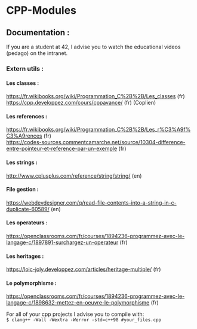 # CPP-Modules

## Documentation :

If you are a student at 42, I advise you to watch the educational videos (pedago) on the intranet.

###	Extern utils :

#### Les classes :
https://fr.wikibooks.org/wiki/Programmation_C%2B%2B/Les_classes  (fr) <br/>
https://cpp.developpez.com/cours/cppavance/ (fr) (Coplien)

#### Les references :
https://fr.wikibooks.org/wiki/Programmation_C%2B%2B/Les_r%C3%A9f%C3%A9rences  (fr) <br/>
https://codes-sources.commentcamarche.net/source/10304-difference-entre-pointeur-et-reference-par-un-exemple (fr) <br/>

#### Les strings :
http://www.cplusplus.com/reference/string/string/  (en) <br/>


#### File gestion : 
https://webdevdesigner.com/q/read-file-contents-into-a-string-in-c-duplicate-60589/ (en) <br/>


#### Les operateurs : 
https://openclassrooms.com/fr/courses/1894236-programmez-avec-le-langage-c/1897891-surchargez-un-operateur (fr) <br/>

#### Les heritages :
https://loic-joly.developpez.com/articles/heritage-multiple/ (fr) <br/>

#### Le polymorphisme :
https://openclassrooms.com/fr/courses/1894236-programmez-avec-le-langage-c/1898632-mettez-en-oeuvre-le-polymorphisme (fr) <br/>

For all of your cpp projects I advise you to compile with: <br/>
<code>$ clang++ -Wall -Wextra -Werror -std=c++98 #your_files.cpp </code> <br/>

